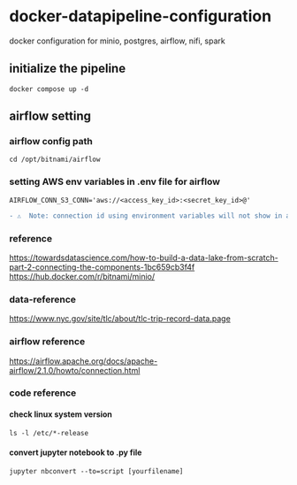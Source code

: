 # docker-datapipeline-configuration
docker configuration for minio, postgres, airflow, nifi, spark

## initialize the pipeline
    docker compose up -d

## airflow setting
### airflow config path
`cd /opt/bitnami/airflow`
### setting AWS env variables in .env file for airflow
`AIRFLOW_CONN_S3_CONN='aws://<access_key_id>:<secret_key_id>@'`

```diff 
- ⚠️  Note: connection id using environment variables will not show in airflow UI 
```

### reference
https://towardsdatascience.com/how-to-build-a-data-lake-from-scratch-part-2-connecting-the-components-1bc659cb3f4f
https://hub.docker.com/r/bitnami/minio/

### data-reference
https://www.nyc.gov/site/tlc/about/tlc-trip-record-data.page

### airflow reference
https://airflow.apache.org/docs/apache-airflow/2.1.0/howto/connection.html

### code reference
#### check linux system version
`ls -l /etc/*-release` 

#### convert jupyter notebook to .py file
`jupyter nbconvert --to=script [yourfilename]`
